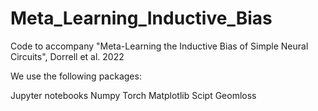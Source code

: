 # Meta_Learning_Inductive_Bias
Code to accompany "Meta-Learning the Inductive Bias of Simple Neural Circuits", Dorrell et al. 2022

We use the following packages:

Jupyter notebooks
Numpy
Torch
Matplotlib
Scipt
Geomloss
